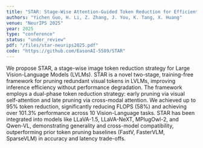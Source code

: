 ```yaml
---
title: "STAR: Stage-Wise Attention-Guided Token Reduction for Efficient Large Vision-Language Models Inference"
authors: "Yichen Guo, H. Li, Z. Zhang, J. You, K. Tang, X. Huang"
venue: "NeurIPS 2025"
year: 2025
type: "conference"
status: "under_review"
pdf: "/files/star-neurips2025.pdf"
code: "https://github.com/EasonAI-5589/STAR"
---
```


We propose STAR, a stage-wise image token reduction strategy for Large Vision-Language Models (LVLMs). STAR is a novel two-stage, training-free framework for pruning redundant visual tokens in LVLMs, improving inference efficiency without performance degradation. The framework employs a dual-phase token reduction strategy: early pruning via visual self-attention and late pruning via cross-modal attention. We achieved up to 95% token reduction, significantly reducing FLOPS (58%) and achieving over 101.3% performance across 10 Vision-Language tasks. STAR has been integrated into models like LLaVA-1.5, LLaVA-NeXT, MPlugOwl-2, and Qwen-VL, demonstrating generality and cross-model compatibility, outperforming prior token pruning baselines (FastV, FasterVLM, SparseVLM) in accuracy and latency trade-offs.
